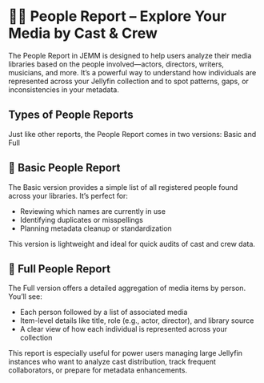 # 🧑‍🎬 People Report – Explore Your Media by Cast & Crew #

The People Report in JEMM is designed to help users analyze their media libraries based on the people involved—actors, directors, writers, musicians, and more. It’s a powerful way to understand how individuals are represented across your Jellyfin collection and to spot patterns, gaps, or inconsistencies in your metadata.

## Types of People Reports ##

Just like other reports, the People Report comes in two versions: Basic and Full

## 🧾 Basic People Report ##

The Basic version provides a simple list of all registered people found across your libraries. It’s perfect for:

- Reviewing which names are currently in use
- Identifying duplicates or misspellings
- Planning metadata cleanup or standardization

This version is lightweight and ideal for quick audits of cast and crew data.

## 🧾 Full People Report ##

The Full version offers a detailed aggregation of media items by person. You’ll see:

- Each person followed by a list of associated media
- Item-level details like title, role (e.g., actor, director), and library source
- A clear view of how each individual is represented across your collection

This report is especially useful for power users managing large Jellyfin instances who want to analyze cast distribution, track frequent collaborators, or prepare for metadata enhancements.